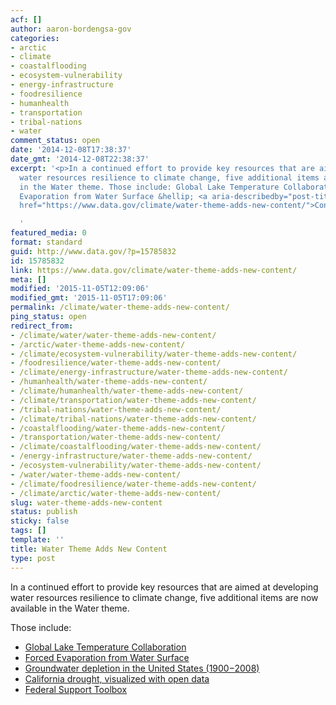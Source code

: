 ```yaml
---
acf: []
author: aaron-bordengsa-gov
categories:
- arctic
- climate
- coastalflooding
- ecosystem-vulnerability
- energy-infrastructure
- foodresilience
- humanhealth
- transportation
- tribal-nations
- water
comment_status: open
date: '2014-12-08T17:38:37'
date_gmt: '2014-12-08T22:38:37'
excerpt: '<p>In a continued effort to provide key resources that are aimed at developing
  water resources resilience to climate change, five additional items are now available
  in the Water theme. Those include: Global Lake Temperature Collaboration Forced
  Evaporation from Water Surface &hellip; <a aria-describedby="post-title-15785832"
  href="https://www.data.gov/climate/water-theme-adds-new-content/">Continued</a></p>

  '
featured_media: 0
format: standard
guid: http://www.data.gov/?p=15785832
id: 15785832
link: https://www.data.gov/climate/water-theme-adds-new-content/
meta: []
modified: '2015-11-05T12:09:06'
modified_gmt: '2015-11-05T17:09:06'
permalink: /climate/water-theme-adds-new-content/
ping_status: open
redirect_from:
- /climate/water/water-theme-adds-new-content/
- /arctic/water-theme-adds-new-content/
- /climate/ecosystem-vulnerability/water-theme-adds-new-content/
- /foodresilience/water-theme-adds-new-content/
- /climate/energy-infrastructure/water-theme-adds-new-content/
- /humanhealth/water-theme-adds-new-content/
- /climate/humanhealth/water-theme-adds-new-content/
- /climate/transportation/water-theme-adds-new-content/
- /tribal-nations/water-theme-adds-new-content/
- /climate/tribal-nations/water-theme-adds-new-content/
- /coastalflooding/water-theme-adds-new-content/
- /transportation/water-theme-adds-new-content/
- /climate/coastalflooding/water-theme-adds-new-content/
- /energy-infrastructure/water-theme-adds-new-content/
- /ecosystem-vulnerability/water-theme-adds-new-content/
- /water/water-theme-adds-new-content/
- /climate/foodresilience/water-theme-adds-new-content/
- /climate/arctic/water-theme-adds-new-content/
slug: water-theme-adds-new-content
status: publish
sticky: false
tags: []
template: ''
title: Water Theme Adds New Content
type: post
---
```

In a continued effort to provide key resources that are aimed at developing water resources resilience to climate change, five additional items are now available in the Water theme.


Those include:


* [Global Lake Temperature Collaboration](https://portal.lternet.edu/nis/mapbrowse?scope=knb-lter-ntl&identifier=10001)
* [Forced Evaporation from Water Surface](http://pubs.usgs.gov/sir/2013/5188/)
* [Groundwater depletion in the United States (1900−2008)](http://pubs.er.usgs.gov/publication/sir20135079)
* [California drought, visualized with open data](http://cida.usgs.gov/ca_drought)
* [Federal Support Toolbox](http://www.watertoolbox.us/intro/f?p=689:10:0::NO)


